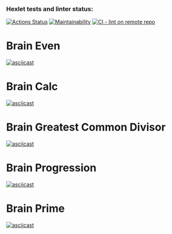 ### Hexlet tests and linter status:
[![Actions Status](https://github.com/tribals/python-project-lvl1/workflows/hexlet-check/badge.svg)](https://github.com/tribals/python-project-lvl1/actions)
[![Maintainability](https://api.codeclimate.com/v1/badges/a99a88d28ad37a79dbf6/maintainability)](https://codeclimate.com/github/codeclimate/codeclimate/maintainability)
[![CI - lint on remote repo](https://github.com/tribals/python-project-lvl1/actions/workflows/lint.yml/badge.svg?branch=main&event=push)](https://github.com/tribals/python-project-lvl1/actions/workflows/lint.yml)

# Brain Even

[![asciicast](https://asciinema.org/a/fCJEqDfZ6QLZIlF5aDf7xL3tN.svg)](https://asciinema.org/a/fCJEqDfZ6QLZIlF5aDf7xL3tN)


# Brain Calc

[![asciicast](https://asciinema.org/a/rM6LG5qtXla2Ik4NvnZxBBWPM.svg)](https://asciinema.org/a/rM6LG5qtXla2Ik4NvnZxBBWPM)

# Brain Greatest Common Divisor

[![asciicast](https://asciinema.org/a/1JIKXYMx5IWUsVX82aB9duUfi.svg)](https://asciinema.org/a/1JIKXYMx5IWUsVX82aB9duUfi)

# Brain Progression

[![asciicast](https://asciinema.org/a/ISHFM4x9Mdv2BGZ88OAq4xw33.svg)](https://asciinema.org/a/ISHFM4x9Mdv2BGZ88OAq4xw33)


# Brain Prime

[![asciicast](https://asciinema.org/a/KMynho2K3ZT1N9eXEHqNwQAWZ.svg)](https://asciinema.org/a/KMynho2K3ZT1N9eXEHqNwQAWZ)
